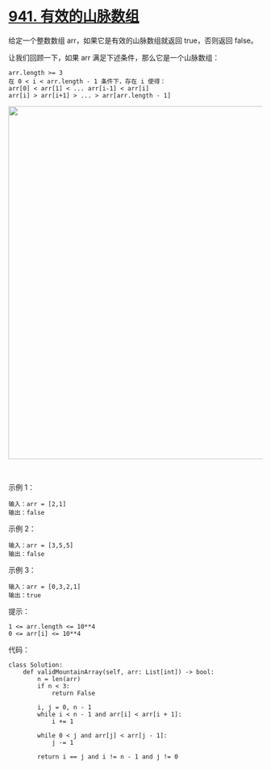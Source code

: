 # [941. 有效的山脉数组](https://leetcode.cn/problems/valid-mountain-array/)

给定一个整数数组 arr，如果它是有效的山脉数组就返回 true，否则返回 false。

让我们回顾一下，如果 arr 满足下述条件，那么它是一个山脉数组：
```
arr.length >= 3
在 0 < i < arr.length - 1 条件下，存在 i 使得：
arr[0] < arr[1] < ... arr[i-1] < arr[i]
arr[i] > arr[i+1] > ... > arr[arr.length - 1]
```

<img src="https://assets.leetcode.com/uploads/2019/10/20/hint_valid_mountain_array.png" width="700" />

 

示例 1：
```
输入：arr = [2,1]
输出：false
```
示例 2：
```
输入：arr = [3,5,5]
输出：false
```
示例 3：
```
输入：arr = [0,3,2,1]
输出：true
```

提示：
```
1 <= arr.length <= 10**4
0 <= arr[i] <= 10**4
```

代码：
```python3
class Solution:
    def validMountainArray(self, arr: List[int]) -> bool:
        n = len(arr)
        if n < 3:
            return False
        
        i, j = 0, n - 1
        while i < n - 1 and arr[i] < arr[i + 1]:
            i += 1
        
        while 0 < j and arr[j] < arr[j - 1]:
            j -= 1
        
        return i == j and i != n - 1 and j != 0
```